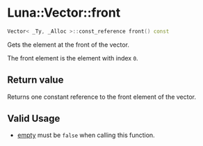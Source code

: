# Luna::Vector::front

```c++
Vector< _Ty, _Alloc >::const_reference front() const
```

Gets the element at the front of the vector. 

The front element is the element with index `0`. 

## Return value
Returns one constant reference to the front element of the vector. 

## Valid Usage
* [empty](class_luna_1_1_vector_1a644718bb2fb240de962dc3c9a1fdf0dc.md) must be `false` when calling this function. 

